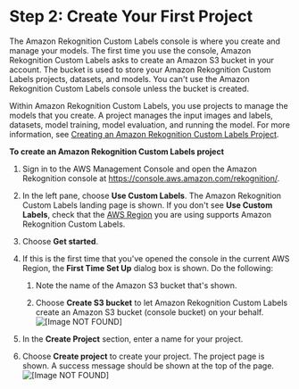 # Step 2: Create Your First Project<a name="gs-step-create-bucket"></a>

The Amazon Rekognition Custom Labels console is where you create and manage your models\. The first time you use the console, Amazon Rekognition Custom Labels asks to create an Amazon S3 bucket in your account\. The bucket is used to store your Amazon Rekognition Custom Labels projects, datasets, and models\. You can't use the Amazon Rekognition Custom Labels console unless the bucket is created\.

Within Amazon Rekognition Custom Labels, you use projects to manage the models that you create\. A project manages the input images and labels, datasets, model training, model evaluation, and running the model\. For more information, see [Creating an Amazon Rekognition Custom Labels Project](cp-create-project.md)\.

**To create an Amazon Rekognition Custom Labels project**

1. Sign in to the AWS Management Console and open the Amazon Rekognition console at [https://console\.aws\.amazon\.com/rekognition/](https://console.aws.amazon.com/rekognition/)\.

1. In the left pane, choose **Use Custom Labels**\. The Amazon Rekognition Custom Labels landing page is shown\. If you don't see **Use Custom Labels**, check that the [ AWS Region](https://docs.aws.amazon.com/general/latest/gr/rekognition_region.html) you are using supports Amazon Rekognition Custom Labels\. 

1. Choose **Get started**\. 

1. If this is the first time that you've opened the console in the current AWS Region, the **First Time Set Up** dialog box is shown\. Do the following:

   1. Note the name of the Amazon S3 bucket that's shown\.

   1. Choose **Create S3 bucket** to let Amazon Rekognition Custom Labels create an Amazon S3 bucket \(console bucket\) on your behalf\.   
![\[Image NOT FOUND\]](http://docs.aws.amazon.com/rekognition/latest/customlabels-dg/images/first-time.png)

1. In the **Create Project** section, enter a name for your project\. 

1. Choose **Create project** to create your project\. The project page is shown\. A success message should be shown at the top of the page\.  
![\[Image NOT FOUND\]](http://docs.aws.amazon.com/rekognition/latest/customlabels-dg/images/create-project.png)